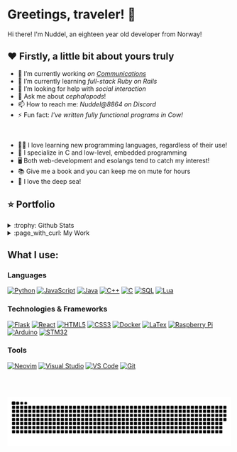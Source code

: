 # Greetings, traveler! 👋

<!--
**Nuddel69/Nuddel69** is a ✨ _special_ ✨ repository because its `README.md` (this file) appears on your GitHub profile.

Here are some ideas to get you started:

- 🔭 I’m currently working on ...
- 🌱 I’m currently learning ...
- 👯 I’m looking to collaborate on ...
- 🤔 I’m looking for help with ...
- 💬 Ask me about ...
- 📫 How to reach me: ...
- 😄 Pronouns: ...
- ⚡ Fun fact: ...
-->

Hi there! I'm Nuddel, an eighteen year old developer from Norway!

## ❤️ Firstly, a little bit about yours truly
- 🔭 I’m currently working _on [Communications](https://github.com/Nuddel69/Communications)_
- 🌱 I’m currently learning _full-stack Ruby on Rails_
- 🤔 I’m looking for help with _social interaction_
- 💬 Ask me about _cephalopods_!
- 📫 How to reach me: _Nuddel@8864 on Discord_
- ⚡ Fun fact: _I've written fully functional programs in Cow!_

<br>

- 🧑‍🏫 I love learning new programming languages, regardless of their use! 
- 🔬 I specialize in C and low-level, embedded programming
- 🖥️ Both web-development and esolangs tend to catch my interest!
- 📚 Give me a book and you can keep me on mute for hours
- 🪸 I love the deep sea!

## ⭐️ Portfolio

<details>
<summary>:trophy: Github Stats</summary>
<div align="center"><img src="https://bad-apple-github-readme.vercel.app/api?show_bg=1&username=nuddel69"></div>
<div align="center">
  <img width="" src="https://github-readme-stats.vercel.app/api/top-langs/?username=nuddel69&layout=compact&hide_title=1&card_width=300" alt="Top language used in my repos" />
  <br />
  The languages used in my public repos
  <hr>
</div>
<div align="center"><img src="https://github-profile-trophy.vercel.app/?username=nuddel69"></div>
</details>

<details>
<summary>:page_with_curl: My Work</summary>
 
- [Communications](https://github.com/Nuddel69/Communications) [WIP]
- [Automated shelf](https://github.com/Nuddel69/SmartSkap) (Collaboration)
- [Bubblewrap Discord bot](https://github.com/Nuddel69/DiscordPop)
- [Solids of Revolution](https://github.com/Nuddel69/Solids-of-revolution)
- [Rotational matrix-based Tank](https://github.com/Nuddel69/Fire)
- [Neovim Configuration](https://github.com/Nuddel69/NvimConfig)
- [Simple Pong](https://github.com/Nuddel69/Pong)
- [Nutils - C utilities](https://github.com/Nuddel69/Nutils) [WIP]
  
</details>
  
## What I use:
### Languages
[![Python](https://img.shields.io/badge/python-black?style=for-the-badge&logo=python)](https://github.com/nuddel69)
[![JavaScript](https://img.shields.io/badge/javascript-black?style=for-the-badge&logo=javascript)](https://github.com/nuddel69)
[![Java](https://img.shields.io/badge/java-black?style=for-the-badge&logo=openjdk)](https://github.com/nuddel69)
[![C++](https://img.shields.io/badge/c++-black?style=for-the-badge&logo=cplusplus)](https://github.com/nuddel69)
[![C](https://img.shields.io/badge/c-black?style=for-the-badge&logo=c)](https://github.com/nuddel69)
[![SQL](https://img.shields.io/badge/sql-black?style=for-the-badge&logo=postgresql)](https://github.com/nuddel69)
[![Lua](https://img.shields.io/badge/lua-black?style=for-the-badge&logo=lua)](https://github.com/nuddel69)
  
### Technologies & Frameworks
[![Flask](https://img.shields.io/badge/flask-black?style=for-the-badge&logo=flask)](https://github.com/nuddel69)
[![React](https://img.shields.io/badge/react-black?style=for-the-badge&logo=react)](https://github.com/nuddel69)
[![HTML5](https://img.shields.io/badge/html5-black?style=for-the-badge&logo=html5)](https://github.com/nuddel69)
[![CSS3](https://img.shields.io/badge/css3-black?style=for-the-badge&logo=css3)](https://github.com/nuddel69)
[![Docker](https://img.shields.io/badge/docker-black?style=for-the-badge&logo=docker)](https://github.com/nuddel69)
[![LaTex](https://img.shields.io/badge/LaTex-black?style=for-the-badge&logo=latex)](https://github.com/nuddel69)
[![Raspberry Pi](https://img.shields.io/badge/raspberrypi-black?style=for-the-badge&logo=raspberrypi)](https://github.com/nuddel69)
[![Arduino](https://img.shields.io/badge/arduino-black?style=for-the-badge&logo=arduino)](https://github.com/nuddel69)
[![STM32](https://img.shields.io/badge/STM32-black?style=for-the-badge&logo=STMicroelectronics)](https://github.com/nuddel69)
  
### Tools
[![Neovim](https://img.shields.io/badge/neovim-black?style=for-the-badge&logo=neovim)](https://github.com/nuddel69)
[![Visual Studio](https://img.shields.io/badge/visualstudio-black?style=for-the-badge&logo=visualstudio)](https://github.com/nuddel69)
[![VS Code](https://img.shields.io/badge/vscode-black?style=for-the-badge&logo=visualstudiocode)](https://github.com/nuddel69)
[![Git](https://img.shields.io/badge/git-black?style=for-the-badge&logo=git)](https://github.com/nuddel69)
  
<br />
<br />
  
![Snake animation](https://github.com/Suukhii/Suukhii/blob/output/github-contribution-grid-snake.svg)
